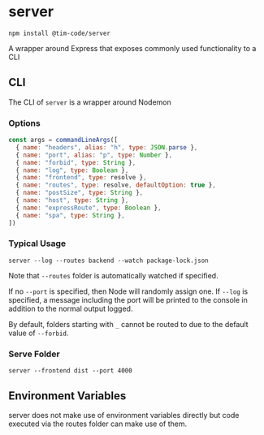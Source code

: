 # server

```
npm install @tim-code/server
```

A wrapper around Express that exposes commonly used functionality to a CLI

## CLI

The CLI of `server` is a wrapper around Nodemon

### Options

```js
const args = commandLineArgs([
  { name: "headers", alias: "h", type: JSON.parse },
  { name: "port", alias: "p", type: Number },
  { name: "forbid", type: String },
  { name: "log", type: Boolean },
  { name: "frontend", type: resolve },
  { name: "routes", type: resolve, defaultOption: true },
  { name: "postSize", type: String },
  { name: "host", type: String },
  { name: "expressRoute", type: Boolean },
  { name: "spa", type: String },
])
```

### Typical Usage

```
server --log --routes backend --watch package-lock.json
```

Note that `--routes` folder is automatically watched if specified.

If no `--port` is specified, then Node will randomly assign one. If `--log` is specified, a message including the port will be printed to the console in addition to the normal output logged.

By default, folders starting with `_` cannot be routed to due to the default value of `--forbid`.

### Serve Folder

```
server --frontend dist --port 4000
```

## Environment Variables

server does not make use of environment variables directly but code executed via the routes folder can make use of them.
